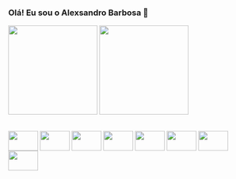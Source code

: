 ### Olá! Eu sou o Alexsandro Barbosa 👋

<div>
      <a href="https://github.com/lbseven7"><a>
      <img height="180em" src="https://github-readme-stats.vercel.app/api?username=lbseven7&show_icons=true&theme=tokyonight&includes_all_commits=true" />
      <img height="180em" src="https://github-readme-stats.vercel.app/api/top-langs/?username=lbseven7&layout=compact&langs_count=16&theme=tokyonight" >  
</div>

  ##
      
<div style="display: inline_block">
    <img align="center" width="60" height="40" src="https://cdn.jsdelivr.net/gh/devicons/devicon/icons/css3/css3-original.svg" >
    <img align="center" width="60" height="40" src="https://cdn.jsdelivr.net/gh/devicons/devicon/icons/javascript/javascript-original.svg" >
    <img align="center" width="60" height="40" src="https://cdn.jsdelivr.net/gh/devicons/devicon/icons/html5/html5-original.svg" >
    <img align="center" width="60" height="40" src="https://cdn.jsdelivr.net/gh/devicons/devicon/icons/python/python-original.svg" >
    <img align="center" width="60" height="40" src="https://cdn.jsdelivr.net/gh/devicons/devicon/icons/git/git-original.svg" >
    <img align="center" width="60" height="40" src="https://cdn.jsdelivr.net/gh/devicons/devicon/icons/react/react-original.svg" >
    <img align="center" width="60" height="40" src="https://cdn.jsdelivr.net/gh/devicons/devicon/icons/redux/redux-original.svg" >
    <img align="center" width="60" height="40" src="https://cdn.jsdelivr.net/gh/devicons/devicon/icons/jest/jest-plain.svg" >
</div>
      
  
